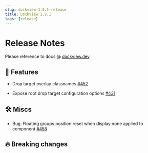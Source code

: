 ```yaml
---
slug: dockview-1.9.1-release
title: Dockview 1.9.1
tags: [release]
---
```


# Release Notes

Please reference to docs @ [dockview.dev](https://dockview.dev).

## 🚀 Features

-   Drop target overlay classnames [#452](https://github.com/mathuo/dockview/issues/452)

-   Expose root drop target configuration options [#431](https://github.com/mathuo/dockview/issues/431)

## 🛠 Miscs

-   Bug: Floating groups position reset when display:none applied to component [#458](https://github.com/mathuo/dockview/issues/458)

## 🔥 Breaking changes
